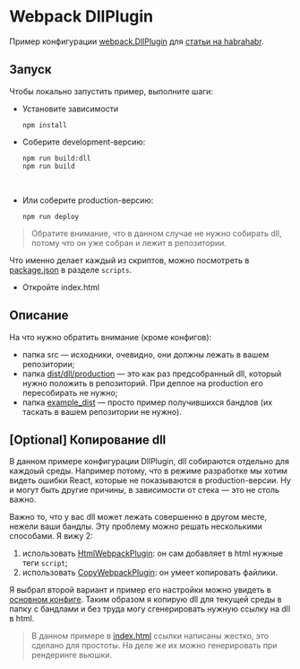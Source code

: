 # Webpack DllPlugin

Пример конфигурации [webpack.DllPlugin](https://webpack.js.org/plugins/dll-plugin/) для [статьи на habrahabr](https://habrahabr.ru/company/skbkontur/blog/351080/).

## Запуск

Чтобы локально запустить пример, выполните шаги:

- Установите зависимости

  ```
  npm install
  ```


- Соберите development-версию:

  ```
  npm run build:dll
  npm run build
  ```

  ​

- Или соберите  production-версию:

  ````
  npm run deploy
  ````

> Обратите внимание, что в данном случае не нужно собирать dll, потому что он уже собран и лежит в репозитории.

Что именно делает каждый из скриптов, можно посмотреть в [package.json](https://github.com/vansosnin/webpack-dll-example/blob/master/package.json) в разделе `scripts`.

- Откройте index.html

## Описание

На что нужно обратить внимание (кроме конфигов):

- папка src — исходники, очевидно, они должны лежать в вашем репозитории;
- папка [dist/dll/production](https://github.com/vansosnin/webpack-dll-example/tree/master/dist/dll/production) — это как раз предсобранный dll, который нужно положить в репозиторий. При деплое на production его пересобирать не нужно;
- папка [example_dist](https://github.com/vansosnin/webpack-dll-example/tree/master/example_dist) — просто пример получившихся бандлов (их таскать в вашем репозитории не нужно).

## [Optional] Копирование dll

В данном примере конфигурации DllPlugin, dll собираются отдельно для каждоый среды. Например потому, что в режиме разработке мы хотим видеть ошибки React, которые не показываются в production-версии. Ну и могут быть другие причины, в зависимости от стека — это не столь важно.

Важно то, что у вас dll может лежать совершенно в другом месте, нежели ваши бандлы. Эту проблему можно решать несколькими способами. Я вижу 2:

1. использовать [HtmlWebpackPlugin](https://github.com/jantimon/html-webpack-plugin): он сам добавляет в html нужные теги `script`;
2. использовать [CopyWebpackPlugin](https://github.com/webpack-contrib/copy-webpack-plugin): он умеет копировать файлики.

Я выбрал второй вариант и пример его настройки можно увидеть в [основном конфиге](https://github.com/vansosnin/webpack-dll-example/blob/master/webpack.config.js). Таким образом я копирую dll для текущей среды в папку с бандлами и без труда могу сгенерировать нужную ссылку на dll в html.

> В данном примере в [index.html](https://github.com/vansosnin/webpack-dll-example/blob/master/index.html) ссылки написаны жестко, это сделано для простоты. На деле же их можно генерировать при рендеринге вьюшки.

